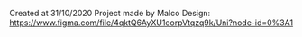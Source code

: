 Created at 31/10/2020
Project made by Malco
Design: https://www.figma.com/file/4qktQ6AyXU1eorpVtqzq9k/Uni?node-id=0%3A1
